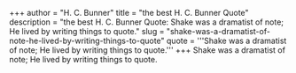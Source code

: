 +++
author = "H. C. Bunner"
title = "the best H. C. Bunner Quote"
description = "the best H. C. Bunner Quote: Shake was a dramatist of note; He lived by writing things to quote."
slug = "shake-was-a-dramatist-of-note-he-lived-by-writing-things-to-quote"
quote = '''Shake was a dramatist of note; He lived by writing things to quote.'''
+++
Shake was a dramatist of note; He lived by writing things to quote.
